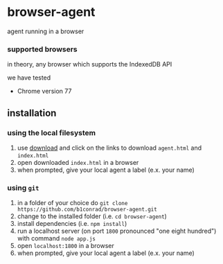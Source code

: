 # browser-agent
agent running in a browser

### supported browsers

in theory, any browser which supports the IndexedDB API

we have tested

- Chrome version 77

## installation

### using the local filesystem

1. use [download](https://b1conrad.github.io/browser-agent/download.html) and click on the links to download `agent.html` and `index.html`
1. open downloaded `index.html` in a browser
1. when prompted, give your local agent a label (e.x. your name)

### using `git`

1. in a folder of your choice do `git clone https://github.com/b1conrad/browser-agent.git`
1. change to the installed folder (i.e. `cd browser-agent`)
1. install dependencies (i.e. `npm install`)
1. run a localhost server (on port `1800` pronounced "one eight hundred") with command `node app.js`
1. open `localhost:1800` in a browser
1. when prompted, give your local agent a label (e.x. your name)
